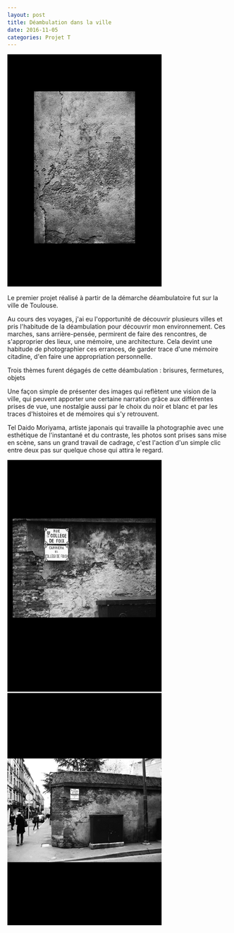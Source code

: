 ```yaml
---
layout: post
title: Déambulation dans la ville
date: 2016-11-05
categories: Projet T
---
```


<a href="/images/fulls/p.11.jpg" target="_blank"><img src="/images/fulls/p.11.jpg" width="350"></a>

Le premier projet réalisé à partir de la démarche déambulatoire fut sur la ville de Toulouse.

Au cours des voyages, j'ai eu l'opportunité de découvrir plusieurs villes et pris l'habitude de la déambulation pour découvrir mon environnement. Ces marches, sans arrière-pensée, permirent de faire des rencontres, de s'approprier des lieux, une mémoire, une architecture. Cela devint une habitude de photographier ces errances, de garder trace d'une mémoire citadine, d'en faire une appropriation personnelle. 

Trois thèmes furent dégagés de cette déambulation : brisures, fermetures, objets

Une façon simple de présenter des images qui reflètent une vision de la ville, qui peuvent apporter une certaine narration grâce aux différentes prises de vue, une nostalgie aussi par le choix du noir et blanc et par les traces d'histoires et de mémoires qui s'y retrouvent.

Tel Daido Moriyama, artiste japonais qui travaille la photographie avec une esthétique de l'instantané et du contraste, les photos sont prises sans mise en scène, sans un grand travail de cadrage, c'est l'action d'un simple clic entre deux pas sur quelque chose qui attira le regard. 

<a href="/images/fulls/p.4.jpg" target="_blank"><img src="/images/fulls/p.4.jpg" width="350"></a> 
<a href="/images/fulls/p.3.jpg" target="_blank"><img src="/images/fulls/p.3.jpg" width="350"></a>
